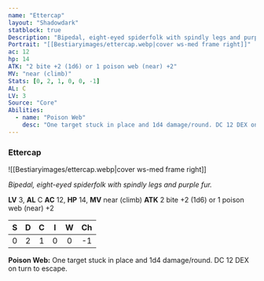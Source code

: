 ```yaml
---
name: "Ettercap"
layout: "Shadowdark"
statblock: true
Description: "Bipedal, eight-eyed spiderfolk with spindly legs and purple fur."
Portrait: "[[Bestiaryimages/ettercap.webp|cover ws-med frame right]]"
ac: 12
hp: 14
ATK: "2 bite +2 (1d6) or 1 poison web (near) +2"
MV: "near (climb)"
Stats: [0, 2, 1, 0, 0, -1]
AL: C
LV: 3
Source: "Core"
Abilities:
  - name: "Poison Web"
    desc: "One target stuck in place and 1d4 damage/round. DC 12 DEX on turn to escape."
---
```


### Ettercap

![[Bestiaryimages/ettercap.webp|cover ws-med frame right]]

_Bipedal, eight-eyed spiderfolk with spindly legs and purple fur._

**LV** 3, **AL** C
**AC** 12, **HP** 14, **MV** near (climb)
**ATK** 2 bite +2 (1d6) or 1 poison web (near) +2

|  S  |  D  |  C  |  I  |  W  |  Ch  |
|:---:|:---:|:---:|:---:|:---:|:----:|
| 0 | 2 | 1 | 0 | 0 | -1 |

**Poison Web:** One target stuck in place and 1d4 damage/round. DC 12 DEX on turn to escape.

